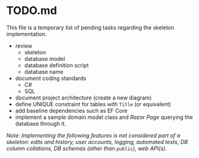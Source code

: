 # TODO.md

This file is a temporary list of pending tasks regarding the skeleton implementation.

- review
  - skeleton
  - database model
  - database definition script
  - database name
- document coding standards
  - C#
  - SQL
- document project architecture (create a new diagram)
- define UNIQUE constraint for tables with `Title` (or equivalent)
- add baseline dependencies such as EF Core
- implement a sample domain model class and *Razor Page* querying the database through it.

*Note: Implementing the following features is not considered part of a skeleton: edits and history, user accounts, logging, automated tests, DB column collations, DB schemas (other than `public`), web API(s).*
